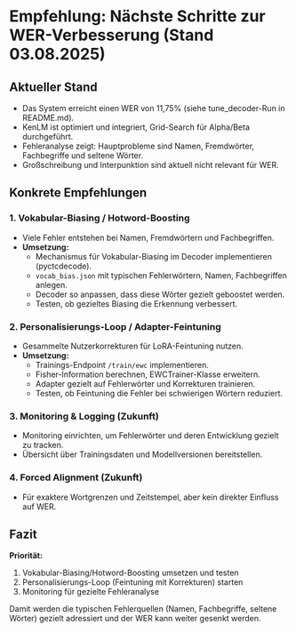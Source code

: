 # Empfehlung: Nächste Schritte zur WER-Verbesserung (Stand 03.08.2025)

## Aktueller Stand
- Das System erreicht einen WER von 11,75% (siehe tune_decoder-Run in README.md).
- KenLM ist optimiert und integriert, Grid-Search für Alpha/Beta durchgeführt.
- Fehleranalyse zeigt: Hauptprobleme sind Namen, Fremdwörter, Fachbegriffe und seltene Wörter.
- Großschreibung und Interpunktion sind aktuell nicht relevant für WER.

## Konkrete Empfehlungen

### 1. Vokabular-Biasing / Hotword-Boosting
- Viele Fehler entstehen bei Namen, Fremdwörtern und Fachbegriffen.
- **Umsetzung:**
  - Mechanismus für Vokabular-Biasing im Decoder implementieren (pyctcdecode).
  - `vocab_bias.json` mit typischen Fehlerwörtern, Namen, Fachbegriffen anlegen.
  - Decoder so anpassen, dass diese Wörter gezielt geboostet werden.
  - Testen, ob gezieltes Biasing die Erkennung verbessert.

### 2. Personalisierungs-Loop / Adapter-Feintuning
- Gesammelte Nutzerkorrekturen für LoRA-Feintuning nutzen.
- **Umsetzung:**
  - Trainings-Endpoint `/train/ewc` implementieren.
  - Fisher-Information berechnen, EWCTrainer-Klasse erweitern.
  - Adapter gezielt auf Fehlerwörter und Korrekturen trainieren.
  - Testen, ob Feintuning die Fehler bei schwierigen Wörtern reduziert.

### 3. Monitoring & Logging (Zukunft)
- Monitoring einrichten, um Fehlerwörter und deren Entwicklung gezielt zu tracken.
- Übersicht über Trainingsdaten und Modellversionen bereitstellen.

### 4. Forced Alignment (Zukunft)
- Für exaktere Wortgrenzen und Zeitstempel, aber kein direkter Einfluss auf WER.

## Fazit
**Priorität:**
1. Vokabular-Biasing/Hotword-Boosting umsetzen und testen
2. Personalisierungs-Loop (Feintuning mit Korrekturen) starten
3. Monitoring für gezielte Fehleranalyse

Damit werden die typischen Fehlerquellen (Namen, Fachbegriffe, seltene Wörter) gezielt adressiert und der WER kann weiter gesenkt werden.
